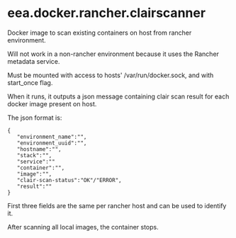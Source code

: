 # eea.docker.rancher.clairscanner
Docker image to scan existing containers on host from rancher environment.

Will not work in a non-rancher environment because it uses the Rancher metadata service.

Must be mounted with access to hosts' /var/run/docker.sock, and with start_once flag. 

When it runs, it outputs a json message containing clair scan result for each docker image present on host.

The json format is:
```
{
   "environment_name":"",
   "environment_uuid":"",
   "hostname":"",
   "stack":"",
   "service":""
   "container":"",
   "image":"",
   "clair-scan-status":"OK"/"ERROR",
   "result":""
}
```

First three fields are the same per rancher host and can be used to identify it.

After scanning all local images, the container stops.

